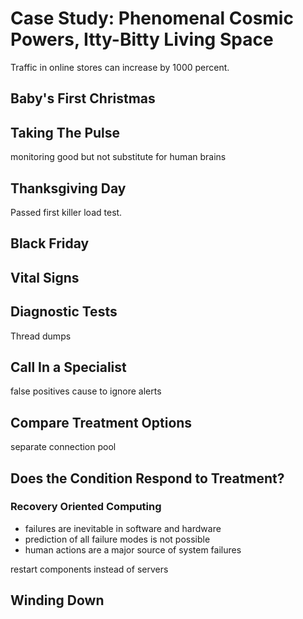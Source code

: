 # Case Study: Phenomenal Cosmic Powers, Itty-Bitty Living Space

Traffic in online stores can increase by 1000 percent.

## Baby's First Christmas

## Taking The Pulse

monitoring good but not substitute for human brains

## Thanksgiving Day

Passed first killer load test.

## Black Friday

## Vital Signs

## Diagnostic Tests

Thread dumps

## Call In a Specialist

false positives cause to ignore alerts

## Compare Treatment Options

separate connection pool

## Does the Condition Respond to Treatment?

### Recovery Oriented Computing

- failures are inevitable in software and hardware
- prediction of all failure modes is not possible
- human actions are a major source of system failures

restart components instead of servers

## Winding Down




